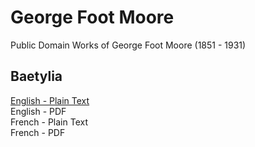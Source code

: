 # George Foot Moore

Public Domain Works of George Foot Moore (1851 - 1931)

## Baetylia

[English - Plain Text](baetylia/full-text-english.md)  
English - PDF  
French - Plain Text  
French - PDF  
